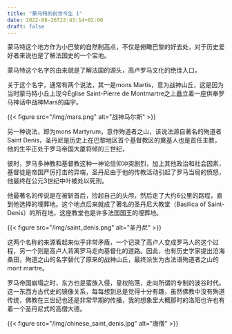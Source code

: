 ```yaml
---
title: "蒙马特的前世今生 1"
date: 2022-08-26T22:43:14+02:00
draft: false
---
```

 蒙马特这个地方作为小巴黎的自然制高点，不仅是俯瞰巴黎的好去处，对于历史爱好者来说也是了解法国史的一个宝地。

蒙马特这个名字的由来就是了解法国的源头，高卢罗马文化的绝佳入口，

关于这个名字，通常有两个说法，其一是mons Martis，意为战神山丘，这是因为当时蒙马特小丘上现今Église Saint-Pierre de Montmartre之上矗立着一座供奉罗马神话中战神Mars的庙宇。

{{< figure src="/img/mars.png" alt="战神马尔斯" >}}


另一种说法，即为mons Martyrum，意作殉道者之山，该说法源自著名的殉道者Saint Denis，圣丹尼是历史上在巴黎地区首个基督教区的奠基人也是首任主教，他的生平正处于罗马帝国大厦将倾的三世纪，

彼时，罗马多神教和基督教这种一神论信仰冲突剧烈，加上其他政治和社会因素，基督徒是帝国严厉打击的异端，圣丹尼由于他的传教活动引起了罗马当局的愤怒，他最终在公元3世纪中叶被处以死刑。

他最著名的传说是在被斩首后，捡起自己的头颅，然后走了大约6公里的路程，直到他选择的埋葬地。这个地点后来就成了著名的圣丹尼大教堂（Basilica of Saint-Denis）的所在地，这座教堂也是许多法国国王的埋葬地。


{{< figure src="/img/saint_denis.png" alt="圣丹尼" >}}


这两个名称的来源看起来似乎非常矛盾，一个记录了高卢人变成罗马人的这个过程，另一个则是高卢人背离罗马走向基督化的道路。因此，也有历史学家提出沧海桑田，殉道之山的名字替代了原来的战神山丘，最终派生为古法语殉道者之山的 mont martre。

罗马帝国崩塌之时，东方也是蛮族入侵，皇权陷落，走向所谓的专制的波谷时代。这一东西方古代史的镜像关系，每每想到总是觉得十分有趣，虽然佛教中没有殉道传统，佛教在三世纪也还是非常早期的传播，我的想象里大概那时的洛阳也许也有着一个圣丹尼式的高僧大德。

{{< figure src="/img/chinese_saint_denis.jpg" alt="唐僧" >}}